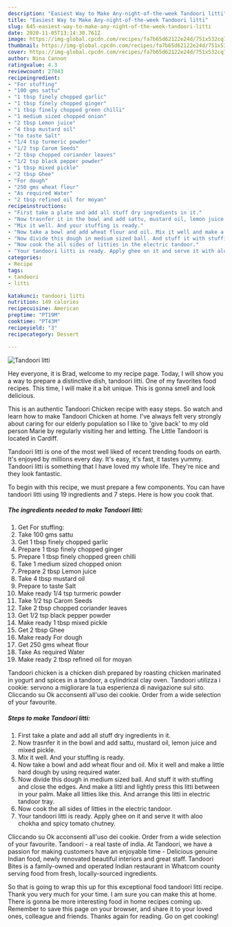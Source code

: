 ```yaml
---
description: "Easiest Way to Make Any-night-of-the-week Tandoori litti"
title: "Easiest Way to Make Any-night-of-the-week Tandoori litti"
slug: 645-easiest-way-to-make-any-night-of-the-week-tandoori-litti
date: 2020-11-05T13:14:30.761Z
image: https://img-global.cpcdn.com/recipes/fa7b65d62122e24d/751x532cq70/tandoori-litti-recipe-main-photo.jpg
thumbnail: https://img-global.cpcdn.com/recipes/fa7b65d62122e24d/751x532cq70/tandoori-litti-recipe-main-photo.jpg
cover: https://img-global.cpcdn.com/recipes/fa7b65d62122e24d/751x532cq70/tandoori-litti-recipe-main-photo.jpg
author: Nina Cannon
ratingvalue: 4.3
reviewcount: 27043
recipeingredient:
- "For stuffing"
- "100 gms sattu"
- "1 tbsp finely chopped garlic"
- "1 tbsp finely chopped ginger"
- "1 tbsp finely chopped green chilli"
- "1 medium sized chopped onion"
- "2 tbsp Lemon juice"
- "4 tbsp mustard oil"
- "to taste Salt"
- "1/4 tsp turmeric powder"
- "1/2 tsp Carom Seeds"
- "2 tbsp chopped coriander leaves"
- "1/2 tsp black pepper powder"
- "1 tbsp mixed pickle"
- "2 tbsp Ghee"
- "For dough"
- "250 gms wheat flour"
- "As required Water"
- "2 tbsp refined oil for moyan"
recipeinstructions:
- "First take a plate and add all stuff dry ingredients in it."
- "Now trasnfer it in the bowl and add sattu, mustard oil, lemon juice and mixed pickle."
- "Mix it well. And your stuffing is ready."
- "Now take a bowl and add wheat flour and oil. Mix it well and make a little hard dough by using required water."
- "Now divide this dough in medium sized ball. And stuff it with stuffing and close the edges. And make a litti and lightly press this litti between in your palm. Make all litties like this. And arrange this litti in electric tandoor tray."
- "Now cook the all sides of litties in the electric tandoor."
- "Your tandoori litti is ready. Apply ghee on it and serve it with aloo chokha and spicy tomato chutney."
categories:
- Recipe
tags:
- tandoori
- litti

katakunci: tandoori litti 
nutrition: 149 calories
recipecuisine: American
preptime: "PT19M"
cooktime: "PT43M"
recipeyield: "3"
recipecategory: Dessert

---
```



![Tandoori litti](https://img-global.cpcdn.com/recipes/fa7b65d62122e24d/751x532cq70/tandoori-litti-recipe-main-photo.jpg)

Hey everyone, it is Brad, welcome to my recipe page. Today, I will show you a way to prepare a distinctive dish, tandoori litti. One of my favorites food recipes. This time, I will make it a bit unique. This is gonna smell and look delicious.

This is an authentic Tandoori Chicken recipe with easy steps. So watch and learn how to make Tandoori Chicken at home. I&#39;ve always felt very strongly about caring for our elderly population so I like to &#39;give back&#39; to my old person Marie by regularly visiting her and letting. The Little Tandoori is located in Cardiff.

Tandoori litti is one of the most well liked of recent trending foods on earth. It's enjoyed by millions every day. It's easy, it's fast, it tastes yummy. Tandoori litti is something that I have loved my whole life. They're nice and they look fantastic.


To begin with this recipe, we must prepare a few components. You can have tandoori litti using 19 ingredients and 7 steps. Here is how you cook that.

<!--inarticleads1-->

##### The ingredients needed to make Tandoori litti:

1. Get For stuffing:
1. Take 100 gms sattu
1. Get 1 tbsp finely chopped garlic
1. Prepare 1 tbsp finely chopped ginger
1. Prepare 1 tbsp finely chopped green chilli
1. Take 1 medium sized chopped onion
1. Prepare 2 tbsp Lemon juice
1. Take 4 tbsp mustard oil
1. Prepare to taste Salt
1. Make ready 1/4 tsp turmeric powder
1. Take 1/2 tsp Carom Seeds
1. Take 2 tbsp chopped coriander leaves
1. Get 1/2 tsp black pepper powder
1. Make ready 1 tbsp mixed pickle
1. Get 2 tbsp Ghee
1. Make ready For dough
1. Get 250 gms wheat flour
1. Take As required Water
1. Make ready 2 tbsp refined oil for moyan


Tandoori chicken is a chicken dish prepared by roasting chicken marinated in yogurt and spices in a tandoor, a cylindrical clay oven. Tandoori utilizza i cookie: servono a migliorare la tua esperienza di navigazione sul sito. Cliccando su Ok acconsenti all&#39;uso dei cookie. Order from a wide selection of your favourite. 

<!--inarticleads2-->

##### Steps to make Tandoori litti:

1. First take a plate and add all stuff dry ingredients in it.
1. Now trasnfer it in the bowl and add sattu, mustard oil, lemon juice and mixed pickle.
1. Mix it well. And your stuffing is ready.
1. Now take a bowl and add wheat flour and oil. Mix it well and make a little hard dough by using required water.
1. Now divide this dough in medium sized ball. And stuff it with stuffing and close the edges. And make a litti and lightly press this litti between in your palm. Make all litties like this. And arrange this litti in electric tandoor tray.
1. Now cook the all sides of litties in the electric tandoor.
1. Your tandoori litti is ready. Apply ghee on it and serve it with aloo chokha and spicy tomato chutney.


Cliccando su Ok acconsenti all&#39;uso dei cookie. Order from a wide selection of your favourite. Tandoori - a real taste of india. At Tandoori, we have a passion for making customers have an enjoyable time - Delicious genuine Indian food, newly renovated beautiful interiors and great staff. Tandoori Bites is a family-owned and operated Indian restaurant in Whatcom county serving food from fresh, locally-sourced ingredients. 

So that is going to wrap this up for this exceptional food tandoori litti recipe. Thank you very much for your time. I am sure you can make this at home. There is gonna be more interesting food in home recipes coming up. Remember to save this page on your browser, and share it to your loved ones, colleague and friends. Thanks again for reading. Go on get cooking!
